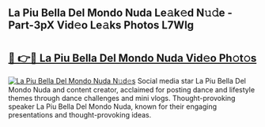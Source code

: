 ## La Piu Bella Del Mondo Nuda Le𝚊k𝚎d N𝚞𝚍e - Part-3pX Vid𝚎o Le𝚊ks Photos L7Wlg

# <h2><a href="http://fbd06ex.evod.top/?m=La+Piu+Bella+Del+Mondo+Nuda">🔗 👉🔴 La Piu Bella Del Mondo Nuda Vid𝚎o Ph𝚘t𝚘s</a></h2>

[![La Piu Bella Del Mondo Nuda N𝚞d𝚎s](https://i.imgur.com/8V9OHl7.gif)](http://fbd06ex.evod.top/?m=La+Piu+Bella+Del+Mondo+Nuda)
Social media star La Piu Bella Del Mondo Nuda and content creator, acclaimed for posting dance and lifestyle themes through dance challenges and mini vlogs. Thought-provoking speaker La Piu Bella Del Mondo Nuda, known for their engaging presentations and thought-provoking ideas. 
